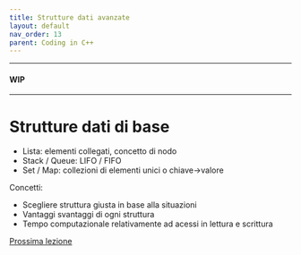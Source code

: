 ```yaml
---
title: Strutture dati avanzate
layout: default
nav_order: 13
parent: Coding in C++
---
```


---

#### WIP

---

# Strutture dati di base


- Lista: elementi collegati, concetto di nodo  
- Stack / Queue: LIFO / FIFO  
- Set / Map: collezioni di elementi unici o chiave→valore

Concetti:

- Scegliere struttura giusta in base alla situazioni
- Vantaggi svantaggi di ogni struttura
- Tempo computazionale relativamente ad acessi in lettura e scrittura

[Prossima lezione](4-algoritmi)